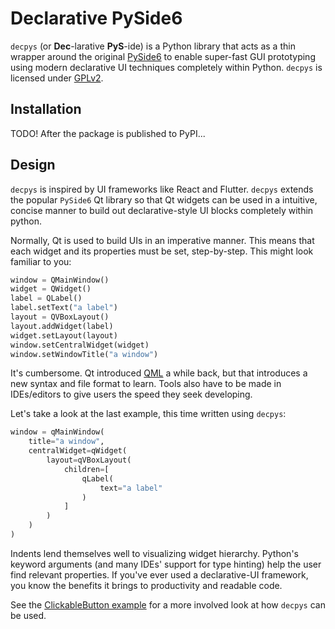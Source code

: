 # Declarative PySide6

`decpys` (or **Dec**-larative **PyS**-ide) is a Python library that acts as a thin wrapper around
the original [PySide6](https://pypi.org/project/PySide6/) to enable super-fast GUI prototyping
using modern declarative UI techniques completely within Python. `decpys` is licensed under 
[GPLv2](./LICENSE.txt).



## Installation

TODO! After the package is published to PyPI...



## Design

`decpys` is inspired by UI frameworks like React and Flutter. `decpys` extends the popular 
`PySide6` Qt library so that Qt widgets can be used in a intuitive, concise manner to build out
declarative-style UI blocks completely within python.

Normally, Qt is used to build UIs in an imperative manner. This means that each widget and its
properties must be set, step-by-step. This might look familiar to you:

```python
window = QMainWindow()
widget = QWidget()
label = QLabel()
label.setText("a label")
layout = QVBoxLayout()
layout.addWidget(label)
widget.setLayout(layout)
window.setCentralWidget(widget)
window.setWindowTitle("a window")
```

It's cumbersome. Qt introduced [QML](https://doc.qt.io/qt-5/qtqml-index.html "a primer on QML in C++")
a while back, but that introduces a new syntax and file format to learn. Tools also have to be made
in IDEs/editors to give users the speed they seek developing.

Let's take a look at the last example, this time written using `decpys`:

```python
window = qMainWindow(
    title="a window",
    centralWidget=qWidget(
        layout=qVBoxLayout(
            children=[
                qLabel(
                    text="a label"
                )
            ]
        )
    )
)
```

Indents lend themselves well to visualizing widget hierarchy. Python's keyword arguments (and many 
IDEs' support for type hinting) help the user find relevant properties. If you've ever used a
declarative-UI framework, you know the benefits it brings to productivity and readable code.

See the [ClickableButton example](examples/ClickableButton/main.py) for a more involved look at
how `decpys` can be used.